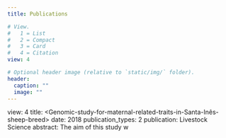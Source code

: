 ```yaml
---
title: Publications

# View.
#   1 = List
#   2 = Compact
#   3 = Card
#   4 = Citation
view: 4

# Optional header image (relative to `static/img/` folder).
header:
  caption: ""
  image: ""
---
```


view: 4
title: <Genomic-study-for-maternal-related-traits-in-Santa-Inês-sheep-breed>
date: 2018
publication_types: 2
publication: Livestock Science
abstract: The aim of this study w
